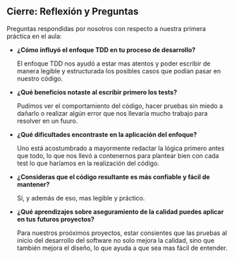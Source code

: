 ## Cierre: Reflexión y Preguntas
<p>Preguntas respondidas por nosotros con respecto a nuestra primera práctica en el aula:</p>

- **¿Cómo influyó el enfoque TDD en tu proceso de desarrollo?**
  <p>El enfoque TDD nos ayudó a estar mas atentos y poder escribir de manera legible y estructurada los posibles casos que podían pasar en nuestro código.</p>
- **¿Qué beneficios notaste al escribir primero los tests?**
  <p>Pudimos ver el comportamiento del código, hacer pruebas sin miedo a dañarlo o realizar algún error que nos llevaría mucho trabajo para resolver en un fuuro.</p>
- **¿Qué dificultades encontraste en la aplicación del enfoque?**
  <p>Uno está acostumbrado a mayormente redactar la lógica primero antes que todo, lo que nos llevó a contenernos para plantear bien con cada test lo que haríamos en la realización del código.</p>
- **¿Consideras que el código resultante es más confiable y fácil de mantener?**
  <p>Sí, y además de eso, mas legible y práctico.</p>
- **¿Qué aprendizajes sobre aseguramiento de la calidad puedes aplicar en tus
futuros proyectos?**
  <p>Para nuestros proóximos proyectos, estar consientes que las pruebas al inicio del desarrollo del software no solo mejora la calidad, sino que también mejora el diseño, lo que ayuda a que sea mas fácil de entender.</p>
